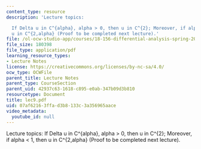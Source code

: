 ```yaml
---
content_type: resource
description: 'Lecture topics:

  If Delta u in C^{alpha}, alpha > 0, then u in C^{2}; Moreover, if alpha < 1, then
  u in C^{2,alpha} (Proof to be completed next lecture).'
file: /ol-ocw-studio-app/courses/18-156-differential-analysis-spring-2004/07af62163ffad3b8133c3a356965aace_lec9.pdf
file_size: 180398
file_type: application/pdf
learning_resource_types:
- Lecture Notes
license: https://creativecommons.org/licenses/by-nc-sa/4.0/
ocw_type: OCWFile
parent_title: Lecture Notes
parent_type: CourseSection
parent_uid: 42937c63-1618-c895-e0ab-347b09d3b810
resourcetype: Document
title: lec9.pdf
uid: 07af6216-3ffa-d3b8-133c-3a356965aace
video_metadata:
  youtube_id: null
---
```

Lecture topics:
If Delta u in C^{alpha}, alpha > 0, then u in C^{2}; Moreover, if alpha < 1, then u in C^{2,alpha} (Proof to be completed next lecture).